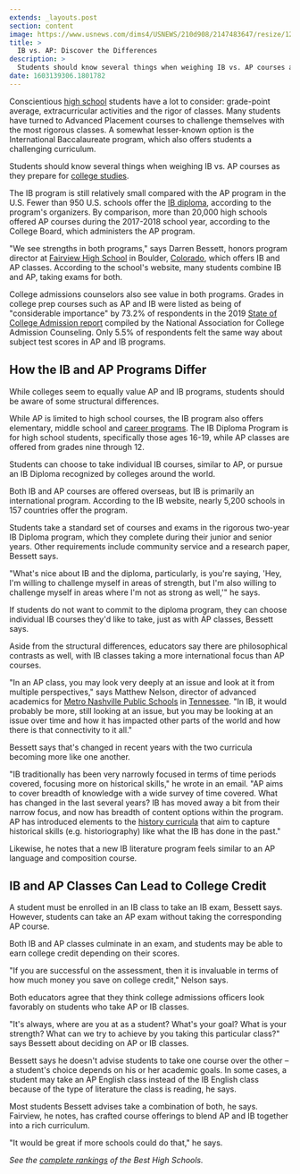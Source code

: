 ```yaml
--- 
extends: _layouts.post 
section: content 
image: https://www.usnews.com/dims4/USNEWS/210d908/2147483647/resize/1200x%3E/quality/85/?url=http%3A%2F%2Fmedia.beam.usnews.com%2F48%2F01%2Ffa3005bb4a6cb2a3cd092729ae20%2F191204-highschoolstudentsrobot-stock.jpg 
title: > 
  IB vs. AP: Discover the Differences 
description: > 
  Students should know several things when weighing IB vs. AP courses as they prepare for college studies.The IB program is still relatively small compared with the AP program in the U.S.How the IB and AP Programs DifferWhile colleges seem to equally value AP and IB programs, students should be aware of some structural differences.Aside from the structural differences, educators say there are philosophical contrasts as well, with IB classes taking a more international focus than AP courses.IB and AP Classes Can Lead to College CreditA student must be enrolled in an IB class to take an IB exam, Bessett says. 
date: 1603139306.1801782 
--- 
```

<div><p>Conscientious <a href="//www.usnews.com/education/best-high-schools">high school</a> students have a lot to consider: grade-point average, extracurricular activities and the rigor of classes. Many students have turned to Advanced Placement courses to challenge themselves with the most rigorous classes. A somewhat lesser-known option is the International Baccalaureate program, which also offers students a challenging curriculum.</p><p>Students should know several things when weighing IB vs. AP courses as they prepare for <a href="https://www.usnews.com/best-colleges">college studies</a>.</p><p id="ad" class="ad lazy "></p><p>The IB program is still relatively small compared with the AP program in the U.S. Fewer than 950 U.S. schools offer the <a href="https://www.usnews.com/education/best-global-universities/articles/2017-11-21/ib-diploma-prepares-students-for-global-universities">IB&#160;diploma</a>, according to the program's organizers.&#160;By comparison, more than 20,000 high schools offered AP courses during the 2017-2018 school year, according to the College Board, which administers&#160;the AP program.&#160;</p><p>"We see strengths in both programs," says Darren Bessett, honors program director at <a href="https://www.usnews.com/education/best-high-schools/colorado/districts/boulder-valley-school-district-no-re2/fairview-high-school-3990">Fairview High School</a> in Boulder, <a href="https://www.usnews.com/education/best-high-schools/colorado">Colorado</a>, which offers IB and AP classes. According to the school's website, many students combine IB and AP, taking exams for both.</p><p>College admissions counselors also see value in both programs. Grades in college prep courses such as AP and IB were listed as being of "considerable importance" by 73.2% of respondents in the 2019 <a href="https://www.nacacnet.org/globalassets/documents/publications/research/2018_soca/soca2019_all.pdf" target="_blank">State of College Admission report</a> compiled by the National Association for College Admission Counseling. Only 5.5% of respondents felt the same way about subject test scores in AP and IB programs.</p><p size="5" class="Raw-slyvem-0 ftSHuE"><h2><b>How the IB and AP Programs Differ</b></h2></p><p>While colleges seem to equally value AP and IB programs, students should be aware of some structural differences. </p><p>While AP is limited to high school courses, the IB program also offers elementary, middle school and <a href="https://www.usnews.com/education/blogs/college-admissions-playbook/articles/2018-06-18/3-facts-about-the-ib-career-related-program">career programs</a>. The IB Diploma Program is for high school students, specifically those ages 16-19, while AP classes are offered from grades nine through 12.</p><p id="ad" class="ad"></p><p>Students can choose to take individual IB courses, similar to AP, or pursue an IB Diploma recognized by colleges around the world. </p><p id="ad" class="ad lazy "></p><p>Both IB and AP courses are offered overseas, but IB is primarily an international program. According to the IB website, nearly 5,200 schools in 157 countries offer the program.</p><p>Students take a standard set of courses and exams&#160;in the rigorous two-year IB Diploma program, which they complete during&#160;their junior and senior years. Other requirements include community service and a research paper, Bessett says.</p><p>"What's nice about IB and&#160;the diploma, particularly,&#160;is&#160;you're saying, 'Hey, I'm willing to challenge myself in areas of strength, but I'm also willing to challenge myself in areas where I'm not as strong as well,'" he says. </p><p>If students do not want to commit to the diploma program, they can choose individual IB courses they'd like to take, just as with AP classes, Bessett says. </p><p>Aside from the structural differences, educators say there are philosophical contrasts as well, with IB classes taking a more international focus than AP courses.</p><p>"In an AP class, you may look very deeply at an issue and look at it from multiple perspectives," says Matthew Nelson, director of advanced academics for <a href="https://www.usnews.com/education/best-high-schools/tennessee/districts/metropolitan-nashville-public-schools-111436">Metro Nashville Public Schools</a> in <a class="" href="https://www.usnews.com/education/best-high-schools/tennessee" title="Link: https://www.usnews.com/education/best-high-schools/tennessee">Tennessee</a>.&#160;"In IB, it would probably be more, still looking at an issue, but you may be looking at an issue over time and how it has impacted other parts of the world and how there is that connectivity to it all."</p><p>Bessett says that's changed in recent years with the two curricula becoming more like one another. </p><p id="ad" class="ad"></p><p>"IB traditionally has been very narrowly focused in terms of time periods covered, focusing more on historical skills," he wrote in an email. "AP aims to cover breadth of knowledge with a wide survey of time covered. What has changed in the last several years? IB has moved away a bit from their narrow focus, and now has breadth of content options within the program. AP has introduced elements to the <a href="https://www.usnews.com/education/blogs/college-admissions-playbook/articles/2019-08-26/what-to-know-about-ap-world-history-changes">history curricula</a> that aim to capture historical skills (e.g. historiography) like what the IB has done in the past."</p><p>Likewise, he notes that a new IB literature program feels similar to an AP language and composition course.</p><p size="5" class="Raw-slyvem-0 ftSHuE"><h2><b>IB and AP Classes Can Lead to College Credit</b></h2></p><p id="ad" class="ad lazy "></p><p>A student must be enrolled in an IB class to take an IB exam, Bessett says. However, students can take an AP exam without taking the corresponding AP course.</p><p>Both IB and AP classes culminate in an exam, and students may be able to earn college credit depending on their scores.</p><p>"If you are successful on the assessment, then it is invaluable in terms of how much money you save on college credit," Nelson says. </p><p>Both educators agree that&#160;they think&#160;college admissions officers look favorably on students who take AP or IB classes. </p><p>"It's always, where are you at as a student? What's your&#160;goal? What is your strength? What can we try to achieve by you taking this particular class?" says Bessett about deciding on AP or IB classes.</p><p>Bessett says he doesn't advise students to take one course&#160;over the other&#160;&#8211; a student's choice depends on his or her academic goals. In some cases, a student may take an&#160;AP English class instead of the IB English class because of the type of literature the&#160;class is reading, he says.</p><p>Most students Bessett advises take a combination of both, he says. Fairview, he notes, has crafted course offerings to blend AP and IB together into a rich curriculum. </p><p id="ad" class="ad"></p><p>"It would be great if more schools could do that," he says.&#160;</p><p><i>See the <a href="https://www.usnews.com/education/best-high-schools/rankings-overview">complete rankings</a> of the Best High Schools.</i><br></p></div>